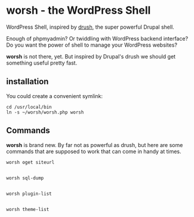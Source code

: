 # worsh - the WordPress Shell


WordPress Shell, inspired by [drush](http://drush.ws/), the super powerful Drupal shell.

Enough of phpmyadmin? Or twiddling with WordPress backend interface?
Do you want the power of shell to manage your WordPress websites?

**worsh** is not there, yet. But inspired by Drupal's drush we should
get something useful pretty fast.


## installation

You could create a convenient symlink:

    cd /usr/local/bin
    ln -s ~/worsh/worsh.php worsh



## Commands

**worsh** is brand new. By far not as powerful as drush, but here are
some commands that are supposed to work that can come in handy at times.


    worsh oget siteurl


    worsh sql-dump
    

    worsh plugin-list


    worsh theme-list